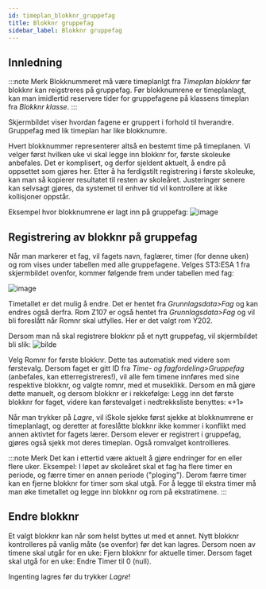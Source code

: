 ```yaml
---
id: timeplan_blokknr_gruppefag
title: Blokknr gruppefag
sidebar_label: Blokknr gruppefag
---
```


## Innledning

:::note Merk
Blokknummeret må være timeplanlgt fra _Timeplan blokknr_ før blokknr kan reigstreres på gruppefag. Før blokknumrene er timeplanlagt, kan man imidlertid reservere tider for gruppefagene på klassens timeplan fra _Blokknr klasse_.
:::

Skjermbildet viser hvordan fagene er gruppert i forhold til hverandre. Gruppefag med lik timeplan har like blokknumre. 

Hvert blokknummer representerer altså en bestemt time på timeplanen. Vi velger først hvilken uke vi skal legge inn blokknr for, første skoleuke anbefales. Det er komplisert, og derfor sjeldent aktuelt, å endre på oppsettet som gjøres her. Etter å ha ferdigstilt registrering i første skoleuke, kan man så kopierer resultatet til resten av skoleåret. Justeringer senere kan selvsagt gjøres, da systemet til enhver tid vil kontrollere at ikke kollisjoner oppstår.

Eksempel hvor blokknumrene er lagt inn på gruppefag:
![image](https://user-images.githubusercontent.com/80097133/118975143-f81d9d00-b973-11eb-85e2-40dfb2a2bcef.png)

## Registrering av blokknr på gruppefag
Når man markerer et fag, vil fagets navn, faglærer, timer (for denne uken) og rom vises under tabellen med alle gruppefagene. Velges ST3:ESA 1 fra skjermbildet ovenfor, kommer følgende frem under tabellen med fag:

![image](https://user-images.githubusercontent.com/80097133/118976457-513a0080-b975-11eb-80d5-79a9b382adae.png)

Timetallet er det mulig å endre. Det er hentet fra _Grunnlagsdata>Fag_ og kan endres også derfra. 
Rom Z107 er også hentet fra _Grunnlagsdata>Fag_ og vil bli foreslått når Romnr skal utfylles. Her er  det valgt rom Y202.

Dersom man nå skal registrere blokknr på et nytt gruppefag, vil skjermbildet bli slik:
![bilde](https://user-images.githubusercontent.com/80097133/160113124-95ebbf9b-4d55-47df-bb4a-54c7637a418a.png)

Velg Romnr for første blokknr. Dette tas automatisk med videre som førstevalg. Dersom faget er gitt ID fra _Time- og fagfordeling>Gruppefag_ (anbefales, kan etterregistreres!), vil alle fem timene innføres med sine respektive blokknr, og valgte romnr, med et museklikk. Dersom en må gjøre dette manuelt, og dersom blokknr er i rekkefølge: Legg inn det første blokknr for faget, videre kan førstevalget i nedtrekksliste benyttes: «+1»

Når man trykker på _Lagre_, vil iSkole sjekke først sjekke at blokknumrene er timeplanlagt, og deretter at foreslåtte blokknr ikke kommer i konflikt med annen aktivtet for fagets lærer. Dersom elever er registrert i gruppefag, gjøres også sjekk mot deres timeplan. Også romvalget kontrollleres.

:::note Merk
Det kan i ettertid være aktuelt å gjøre endringer for en eller flere uker. Eksempel: I løpet av skoleåret skal et fag ha flere timer en periode, og færre timer en annen periode ("ploging"). Derom færre timer kan en fjerne blokknr for timer som skal utgå. For å legge til ekstra timer må man øke timetallet og legge inn blokknr og rom på ekstratimene.
:::

## Endre blokknr

Et valgt blokknr kan når som helst byttes ut med et annet. Nytt blokknr kontrolleres på vanlig måte (se ovenfor) før det kan lagres.
Dersom noen av timene skal utgår for en uke: Fjern blokknr for aktuelle timer.
Dersom faget skal utgå for en uke: Endre Timer til 0 (null).

Ingenting lagres før du trykker _Lagre_!

